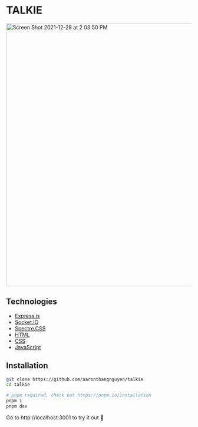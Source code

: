 # TALKIE

<img width="714" alt="Screen Shot 2021-12-28 at 2 03 50 PM" src="https://user-images.githubusercontent.com/37777232/147598614-8ba627ca-01a0-4a08-b92b-81e148887a60.png">


## Technologies

- [Express.js](https://expressjs.com/)
- [Socket.IO](https://socket.io/get-started/chat)
- [Spectre.CSS](https://picturepan2.github.io/spectre/)
- [HTML](https://developer.mozilla.org/en-US/docs/Web/HTML)
- [CSS](https://developer.mozilla.org/en-US/docs/Web/CSS)
- [JavaScript](https://developer.mozilla.org/en-US/docs/Web/JavaScript)

## Installation

```bash
git clone https://github.com/aaronthangnguyen/talkie
cd talkie
```

```bash
# pnpm required, check out https://pnpm.io/installation
pnpm i
pnpm dev
```

Go to http://localhost:3001 to try it out 🚀
